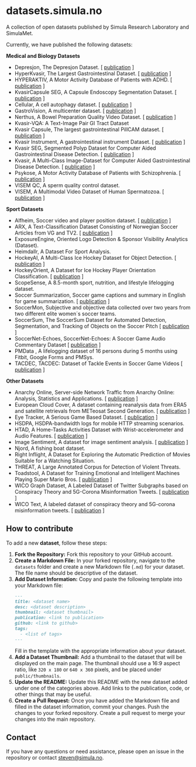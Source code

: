 # datasets.simula.no
A collection of open datasets published by Simula Research Laboratory and SimulaMet.

Currently, we have published the following datasets: 

**Medical and Biology Datasets**
* Depresjon, The Depresjon Dataset. [ [publication](https://dl.acm.org/doi/10.1145/3204949.3208125) ]
* HyperKvasir, The Largest Gastrointestinal Dataset. [ [publication](https://www.nature.com/articles/s41597-020-00622-y) ]
* HYPERAKTIV, A Motor Activity Database of Patients with ADHD. [ [publication](https://dl.acm.org/doi/10.1145/3458305.3478454) ]
* KvasirCapsule SEG, A Capsule Endoscopy Segmentation Dataset. [ [publication](https://arxiv.org/pdf/2104.11138) ]
* Cellular, A cell autophagy dataset. [ [publication](https://github.com/simula/cellular) ]
* GastroVision, A multicenter dataset. [ [publication](https://arxiv.org/abs/2307.08140) ]
* Nerthus, A Bowel Preparation Quality Video Dataset. [ [publication](https://dl.acm.org/do/10.1145/3193165/abs/) ]
* Kvasir-VQA: A Text-Image Pair GI Tract Dataset
* Kvasir Capsule, The largest gastrointestinal PillCAM dataset. [ [publication](https://www.nature.com/articles/s41597-021-00920-z) ]
* Kvasir Instrument, A gastrointestinal instrument Dataset. [ [publication](https://link.springer.com/chapter/10.1007/978-3-030-67835-7_19) ]
* Kvasir SEG, Segmented Polyp Dataset for Computer Aided Gastrointestinal Disease Detection. [ [publication](https://dl.acm.org/doi/10.1007/978-3-030-37734-2_37) ]
* Kvasir, A Multi-Class Image-Dataset for Computer Aided Gastrointestinal Disease Detection. [ [publication](https://dl.acm.org/do/10.1145/3193289/abs/) ]
* Psykose, A Motor Activity Database of Patients with Schizophrenia. [ [publication](https://ieeexplore.ieee.org/document/9182896) ]
* VISEM QC, A sperm quality control dataset.
* VISEM, A Multimodal Video Dataset of Human Spermatozoa. [ [publication](https://dl.acm.org/doi/10.1145/3304109.3325814) ]

**Sport Datasets**
* Alfheim, Soccer video and player position dataset. [ [publication](https://dl.acm.org/doi/10.1145/2557642.2563677) ]
* ARX, A Text-Classification Dataset Consisting of Norwegian Soccer Articles from VG and TV2. [ [publication](https://ieeexplore.ieee.org/abstract/document/8877417/) ]
* ExposureEngine, Oriented Logo Detection & Sponsor Visibility Analytics (Dataset).
* Heimdallr, A Dataset For Sport Analysis.
* HockeyAI, A Multi-Class Ice Hockey Dataset for Object Detection. [ [publication](https://dl.acm.org/doi/10.1145/3712676.3718335) ]
* HockeyOrient, A Dataset for Ice Hockey Player Orientation Classification. [ [publication](https://dl.acm.org/doi/10.1145/3712676.3718342) ]
* ScopeSense, A 8.5-month sport, nutrition, and lifestyle lifelogging dataset.
* Soccer Summarization, Soccer game captions and summary in English for game summarization. [ [publication](https://dl.acm.org/doi/10.1145/3552463.3557019) ]
* SoccerMon, Subjective and objective data collected over two years from two different elite women´s soccer teams.
* SoccerSum, The SoccerSum Dataset for Automated Detection, Segmentation, and Tracking of Objects on the Soccer Pitch [ [publication](http://localhost:3000/---) ]
* SoccerNet-Echoes, SoccerNet-Echoes: A Soccer Game Audio Commentary Dataset [ [publication](https://arxiv.org/abs/2405.07354) ]
* PMData , A lifelogging dataset of 16 persons during 5 months using Fitbit, Google Forms and PMSys.
* TACDEC, TACDEC: Dataset of Tackle Events in Soccer Game Videos [ [publication](https://dl.acm.org/doi/10.1145/3625468.3652166) ]

**Other Datasets**
* Anarchy Online, Server-side Network Traffic from Anarchy Online: Analysis, Statistics and Applications. [ [publication](https://datasets.simula.no/ao/mmsys2012-dataset.pdf) ]
* European Cloud Cover, A dataset containing reanalysis data from ERA5 and satellite retrievals from METeosat Second Generation. [ [publication](https://www.mdpi.com/2504-2289/5/4/62/pdf) ]
* Eye Tracker, A Serious Game Based Dataset. [ [publication](http://ceur-ws.org/Vol-1345/gamifir15_5.pdf) ]
* HSDPA, HSDPA-bandwidth logs for mobile HTTP streaming scenarios.
* HTAD, A Home-Tasks Activities Dataset with Wrist-accelerometer and Audio Features. [ [publication](https://link.springer.com/chapter/10.1007/978-3-030-67835-7_17) ]
* Image Sentiment, A dataset for image sentiment analysis. [ [publication](https://arxiv.org/pdf/2009.03051.pdf) ]
* Njord, A fishing boat dataset.
* Right Inflight, A Dataset for Exploring the Automatic Prediction of Movies Suitable for a Watching Situation.
* THREAT, A Large Annotated Corpus for Detection of Violent Threats.
* Toadstool, A Dataset for Training Emotional and Intelligent Machines Playing Super Mario Bros. [ [publication](https://dl.acm.org/doi/10.1145/3339825.3394939) ]
* WICO Graph Dataset, A Labeled Dataset of Twitter Subgraphs based on Conspiracy Theory and 5G-Corona Misinformation Tweets. [ [publication](https://dl.acm.org/doi/10.1145/3472720.3483617) ]
* WICO Text, A labeled dataset of conspiracy theory and 5G-corona misinformation tweets. [ [publication](https://dl.acm.org/doi/abs/10.1145/3472720.3483617) ]

## How to contribute
To add a new **dataset**, follow these steps:

1. **Fork the Repository:** Fork this repository to your GitHub account.
2. **Create a Markdown File:** In your forked repository, navigate to the `datasets` folder and create a new Markdown file (`.md`) for your dataset. The file name should be descriptive of the dataset.
3. **Add Dataset Information:** Copy and paste the following template into your Markdown file:
   ```markdown
   ---
   title: <dataset name>
   desc: <dataset description>
   thumbnail: <dataset thumbnail>
   publication: <link to publication>
   github: <link to github>
   tags:
     - <list of tags>
   ---
   ```
   Fill in the template with the appropriate information about your dataset.
4. **Add a Dataset Thumbnail:** Add a thumbnail to the dataset that will be displayed on the main page. The thumbnail should use a 16:9 aspect ratio, like `320 x 180` or `640 x 360` pixels, and be placed under `public/thumbnails`.
5. **Update the README:** Update this README with the new dataset added under one of the categories above. Add links to the publication, code, or other things that may be useful.
6. **Create a Pull Request:** Once you have added the Markdown file and filled in the dataset information, commit your changes. Push the changes to your forked repository. Create a pull request to merge your changes into the main repository.

## Contact
If you have any questions or need assistance, please open an issue in the repository or contact steven@simula.no.
